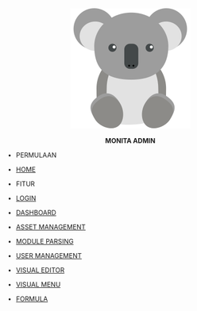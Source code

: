 <div style="font-size:13px;">
<center class="logo">

![IMG](assets/img/koala-svg.svg "Monita Admin Manual")

**MONITA ADMIN** 

</center>

<div class="txtb">
	
- PERMULAAN

</div>

- [HOME](README.md "Home | Monita Admin")

<div class="txtb" >

- FITUR

</div>
	
- [LOGIN](fitur/login.md "Login | Monita Admin")


- [DASHBOARD](fitur/dashboard.md "Dashboard | Monita Admin")


- [ASSET MANAGEMENT](fitur/asset_m.md "Asset Management | Monita Admin")


- [MODULE PARSING](fitur/modul_p.md "Module Parsing | Monita Admin")


- [USER MANAGEMENT](fitur/user_m.md "User Management | Monita Admin")


- [VISUAL EDITOR](fitur/visual_e.md "Visual Editor | Monita Admin")


- [VISUAL MENU](fitur/visual_m.md "Visual Menu | Monita Admin")


- [FORMULA](fitur/formula.md "Formula | Monita Admin")

</div>






